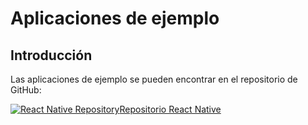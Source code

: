 # Aplicaciones de ejemplo

## Introducción

Las aplicaciones de ejemplo se pueden encontrar en el repositorio de GitHub:

[![React Native Repository](@site/static/img/github_50.png)](https://github.com/facephi/sdk-mobile-react-native-samples/tree/master/2.0.0)<a href="https://github.com/facephi/sdkmobile-demos-reactnative" rel="nofollow">Repositorio React Native</a>
